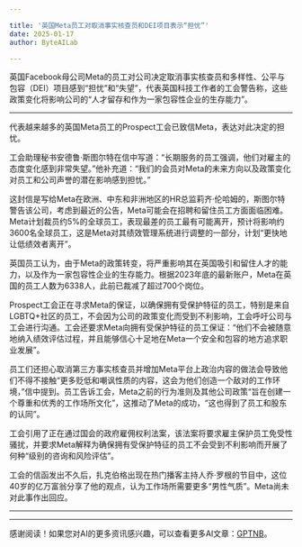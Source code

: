 ```yaml
---

title: '英国Meta员工对取消事实核查员和DEI项目表示“担忧”'
date: 2025-01-17
author: ByteAILab

---
```


英国Facebook母公司Meta的员工对公司决定取消事实核查员和多样性、公平与包容（DEI）项目感到“担忧”和“失望”，代表英国科技工作者的工会警告称，这些政策变化将影响公司的“人才留存和作为一家包容性企业的生存能力”。

---
代表越来越多的英国Meta员工的Prospect工会已致信Meta，表达对此决定的担忧。

工会助理秘书安德鲁·斯图尔特在信中写道：“长期服务的员工强调，他们对雇主的态度变化感到非常失望。”他补充道：“我们的会员对Meta的未来方向以及政策变化对员工和公司声誉的潜在影响感到担忧。”

这封信是写给Meta在欧洲、中东和非洲地区的HR总监莉齐·伦哈姆的，斯图尔特警告该公司，考虑到最近的公告，Meta可能会在招聘和留住员工方面面临困难。Meta计划裁员约5%的全球员工，表现最差的员工最有可能离开，预计将影响约3600名全球员工，这是Meta对其绩效管理系统进行调整的一部分，计划“更快地让低绩效者离开”。

英国员工认为，由于Meta的政策转变，将严重影响其在英国吸引和留住人才的能力，以及作为一家包容性企业的生存能力。根据2023年底的最新账户，Meta在英国的员工人数为6338人，此前已裁减了超过700个岗位。

Prospect工会正在寻求Meta的保证，以确保拥有受保护特征的员工，特别是来自LGBTQ+社区的员工，不会因为公司的政策变化而受到不利影响，工会呼吁公司与工会进行沟通。工会还要求Meta向拥有受保护特征的员工保证：“他们不会被随意地纳入绩效评估过程，并且能够信心十足地在Meta一个安全和包容的地方追求职业发展”。

员工们还担心取消第三方事实核查员并增加Meta平台上政治内容的做法会导致他们不得不接触“更多贬低和嘲讽性质的内容，这会为他们创造一个敌对的工作环境，”信中提到。员工告诉工会，Meta之前的行为准则及其他公司政策“旨在创建一个尊重和优秀的工作场所文化”，这推动了Meta的成功，“这也得到了员工和股东的认同”。

工会引用了正在通过国会的政府雇佣权利法案，该法案将要求雇主保护员工免受性骚扰，并要求Meta解释为确保拥有受保护特征的员工不会受到不利影响而开展了何种“级别的咨询和风险评估”。

工会的信函发出不久后，扎克伯格出现在热门播客主持人乔·罗根的节目中，这位40岁的亿万富翁分享了他的观点，认为工作场所需要更多“男性气质”。Meta尚未对此事作出回应。

---
---
感谢阅读！如果您对AI的更多资讯感兴趣，可以查看更多AI文章：[GPTNB](https://gptnb.com)。